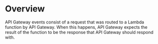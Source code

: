 # Overview

API Gateway events consist of a request that was routed to a Lambda function by API Gateway. When this happens, API Gateway expects the result of the function to be the response that API Gateway should respond with.
